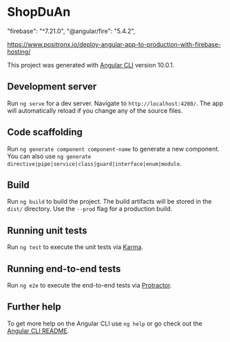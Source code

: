 # ShopDuAn
<!-- https://console.developers.google.com/apis/credentials/consent?project=core-almanac-257312 -->

<!-- https://viblo.asia/p/co-che-dang-nhap-ung-dung-web-app-bang-tai-khoan-googlegmail-code-vi-du-bang-jsp-servletspringmvcspringboot-naQZRw6Xlvx -->

<!-- https://developers.google.com/identity/sign-in/web/sign-in -->


<!-- https://developers.facebook.com/docs/facebook-login/web/ -->

<!-- add package.json -->
 "firebase": "^7.21.0",
 "@angular/fire": "5.4.2",
<!-- deploy firebase  -->
https://www.positronx.io/deploy-angular-app-to-production-with-firebase-hosting/
 <!--  -->
 
This project was generated with [Angular CLI](https://github.com/angular/angular-cli) version 10.0.1.

## Development server

Run `ng serve` for a dev server. Navigate to `http://localhost:4200/`. The app will automatically reload if you change any of the source files.

## Code scaffolding

Run `ng generate component component-name` to generate a new component. You can also use `ng generate directive|pipe|service|class|guard|interface|enum|module`.

## Build

Run `ng build` to build the project. The build artifacts will be stored in the `dist/` directory. Use the `--prod` flag for a production build.

## Running unit tests

Run `ng test` to execute the unit tests via [Karma](https://karma-runner.github.io).

## Running end-to-end tests

Run `ng e2e` to execute the end-to-end tests via [Protractor](http://www.protractortest.org/).

## Further help

To get more help on the Angular CLI use `ng help` or go check out the [Angular CLI README](https://github.com/angular/angular-cli/blob/master/README.md).
